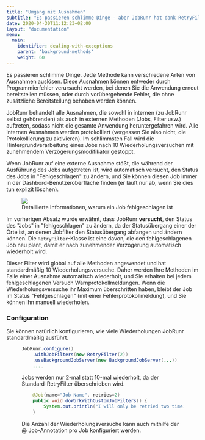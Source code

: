 ```yaml
---
title: "Umgang mit Ausnahmen"
subtitle: "Es passieren schlimme Dinge - aber JobRunr hat dank RetryFilter alles abgedeckt!"
date: 2020-04-30T11:12:23+02:00
layout: "documentation"
menu: 
  main: 
    identifier: dealing-with-exceptions
    parent: 'background-methods'
    weight: 60
---
```

Es passieren schlimme Dinge. Jede Methode kann verschiedene Arten von Ausnahmen auslösen. Diese Ausnahmen können entweder durch Programmierfehler verursacht werden, bei denen Sie die Anwendung erneut bereitstellen müssen, oder durch vorübergehende Fehler, die ohne zusätzliche Bereitstellung behoben werden können.

JobRunr behandelt alle Ausnahmen, die sowohl in internen (zu JobRunr selbst gehörenden) als auch in externen Methoden (Jobs, Filter usw.) auftreten, sodass nicht die gesamte Anwendung heruntergefahren wird. Alle internen Ausnahmen werden protokolliert (vergessen Sie also nicht, die Protokollierung zu aktivieren). Im schlimmsten Fall wird die Hintergrundverarbeitung eines Jobs nach 10 Wiederholungsversuchen mit zunehmendem Verzögerungsmodifikator gestoppt.

Wenn JobRunr auf eine externe Ausnahme stößt, die während der Ausführung des Jobs aufgetreten ist, wird automatisch versucht, den Status des Jobs in "Fehlgeschlagen" zu ändern, und Sie können diesen Job immer in der Dashbord-Benutzeroberfläche finden (er läuft nur ab, wenn Sie dies tun explizit löschen).


<figure>
<img src = "/documentation/failed-job.webp" class = "kg-image">
<figcaption> Detaillierte Informationen, warum ein Job fehlgeschlagen ist </figcaption>
</figure>

Im vorherigen Absatz wurde erwähnt, dass JobRunr __versucht__, den Status des "Jobs" in "fehlgeschlagen" zu ändern, da der Statusübergang einer der Orte ist, an denen Jobfilter den Statusübergang abfangen und ändern können. Die `RetryFilter`-Klasse ist eine davon, die den fehlgeschlagenen Job neu plant, damit er nach zunehmender Verzögerung automatisch wiederholt wird.

Dieser Filter wird global auf alle Methoden angewendet und hat standardmäßig 10 Wiederholungsversuche. Daher werden Ihre Methoden im Falle einer Ausnahme automatisch wiederholt, und Sie erhalten bei jedem fehlgeschlagenen Versuch Warnprotokollmeldungen. Wenn die Wiederholungsversuche ihr Maximum überschritten haben, bleibt der Job im Status "Fehlgeschlagen" (mit einer Fehlerprotokollmeldung), und Sie können ihn manuell wiederholen.

### Configuration
Sie können natürlich konfigurieren, wie viele Wiederholungen JobRunr standardmäßig ausführt.

<figure>

```java
JobRunr.configure()
    .withJobFilters(new RetryFilter(2))
    .useBackgroundJobServer(new BackgroundJobServer(...))
    ....
```
<figcaption> Jobs werden nur 2-mal statt 10-mal wiederholt, da der Standard-RetryFilter überschrieben wird. </figcaption>
</figure>

<figure>

```java
    @Job(name="Job Name", retries=2)
    public void doWorkWithCustomJobFilters() {
        System.out.println("I will only be retried two times ");
    }
```
<figcaption> Die Anzahl der Wiederholungsversuche kann auch mithilfe der @ Job-Annotation pro Job konfiguriert werden. </figcaption>
</figure>